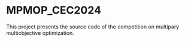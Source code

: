 # MPMOP_CEC2024
This project presents the source code of the competition on multipary multiobjective optimization.
